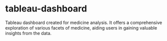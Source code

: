 # tableau-dashboard
Tableau dashboard created for medicine analysis. It offers a comprehensive exploration of various facets of medicine, aiding users in gaining valuable insights from the data. 
